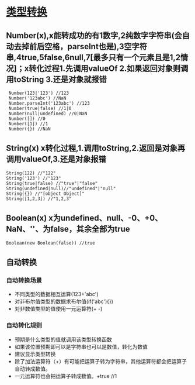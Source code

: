 # [类型转换](http://javascript.ruanyifeng.com/grammar/conversion.html)
## Number(x),x能转成功的有1数字,2纯数字字符串(会自动去掉前后空格，parseInt也是),3空字符串,4true,5false,6null,7[最多只有一个元素且是1,2情况]；x转化过程1.先调用valueOf 2.如果返回对象则调用toString 3.还是对象就报错
```
 Number(123|'123') //123
 Number('123abc') //NaN
 Number.parseInt('123abc') //123
 Number(true|false) //1|0
 Number(null|undefined) //0|NaN
 Number([]) //0
 Number([1]) //1
 Number({}) //NaN
```
## String(x) x转化过程,1.调用toString,2.返回是对象再调用valueOf,3.还是对象报错
```
String(122) //"122"
String('123') //"123"
String(true|false) //"true"|"false"
String(undefined|null)//"undefined"|"null"
String({}) //"[object Object]"
String([1,2,3]) //"1,2,3"
```
## Boolean(x) x为undefined、null、-0、+0、NaN、''、为false，其余全部为true
```
Boolean(new Boolean(false)) //true
```
## 自动转换
### 自动转换场景
* 不同类型的数据相互运算(123+'abc')
* 对非布尔值类型的数据求布尔值(if('abc'){})
* 对非数值类型的值使用一元运算符(+ -)
### 自动转化规则
* 预期是什么类型的值就调用该类型转换函数
* 如果该位置预期即可以是字符串也可以是数值，转化为数值
* 建议显示类型转换
* 除了加法运算符（+）有可能把运算子转为字符串，其他运算符都会把运算子自动转成数值。
* 一元运算符也会把运算子转成数值。+true //1

